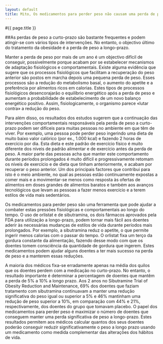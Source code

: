 ```yaml
---
layout: default
title: Mito, Os medicamentos para perder peso não causam uma perda de peso suficiente para os tornar uma opção no tratamento
---
```


#{{ page.title }}

##As perdas de peso a curto-prazo são bastante frequentes e podem atingir-se com vários tipos de intervenções. No entanto, o objectivo último do tratamento da obesidade é a perda de peso a longo-prazo.

Manter a perda de peso por mais de um ano é um objectivo difícil de conseguir, possivelmente porque acabam por se estabelecer mecanismos de adaptação fisiológicos e comportamentais. Existe alguma evidência que sugere que os processos fisiológicos que facilitam a recuperação do peso anterior são postos em marcha depois uma pequena perda de peso. Esses processos são a redução do metabolismo basal, o aumento do apetite e a preferência por alimentos ricos em calorias. Estes tipos de processos fisiológicos desencorajarão o equilíbrio energético após a perda de peso e aumentam a probabilidade de estabelecimento de um novo balanço energético positivo. Assim, fisiologicamente, o organismo parece «lutar contra» a redução do peso.

Para além disso, os resultados dos estudos sugerem que a continuação das intervenções comportamentais responsáveis pela perda de peso a curto-prazo podem ser difíceis para muitas pessoas no ambiente em que têm de viver. Por exemplo, uma pessoa pode perder peso ingerindo uma dieta de muito baixo valor calórico (por ex., 1.000 kcal) e fazendo 2 horas de exercício por dia. Esta dieta e este padrão de exercício físico é muito diferente dos níveis de padrão alimentar e de exercício antes da perda de peso. A maior parte das pessoas acha que manter este comportamento durante períodos prolongados é muito difícil e progressivamente retomam os níveis de exercício e de dieta que tinham anteriormente, e acabam por recuperar o peso anterior. Um dos principais factores que contribui para isto é o meio ambiente, no qual as pessoas estão continuamente expostas a comer mais e a movimentar-se menos como resposta às ofertas de alimentos em doses grandes de alimentos baratos e também aos avanços tecnológicos que levam as pessoas a fazer menos exercício e a terem estilos de vida mais sedentários.

Os medicamentos para perder peso são uma ferramenta que pode ajudar a combater estas pressões fisiológicas e comportamentais ao longo do tempo. O uso de orlistat e de sibutramina, os dois fármacos aprovados pela FDA para utilização a longo-prazo, podem tornar mais fácil aos doentes aderir às necessárias mudanças de estilos de vida durante períodos mais prolongados. Por exemplo, a sibutramina reduz o apetite, o que permite ingerir menos calorias com o passar do tempo. O orlistat fixa um terço da gordura constante da alimentação, fazendo desse modo com que os doentes tomem consciência da quantidade de gordura que ingerem. Estes medicamentos podem ajudar alguns doentes a ter mais sucesso na perda de peso e a manterem essas reduções.

A maioria dos médicos fixa-se erradamente apenas na média dos quilos que os doentes perdem com a medicação no curto-prazo. No entanto, o resultado importante é determinar a percentagem de doentes que mantêm a perda de 5% a 10% a longo prazo. Aos 2 anos no Sibutramine Trial of Obesity Reduction and Maintenance, 69% dos doentes que faziam tratamento com sibutramina continuavam a manter uma redução significativa do peso igual ou superior a 5% e 46% mantinham uma redução de peso superior a 10%, em comparação com 44% e 21%, respectivamente, dos doentes do grupo que tomavam placebo. O papel dos medicamentos para perder peso é maximizar o número de doentes que conseguem manter uma perda significativa de peso a longo-prazo. Estes resultados permitem aos médicos calcular quantos dos seus doentes poderão conseguir reduzir significativamente o peso a longo prazo usando um medicamento como medida complementar das alterações dos hábitos de vida.